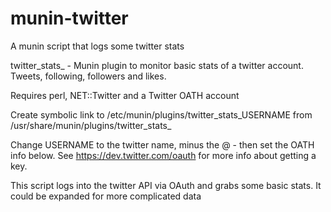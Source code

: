 # munin-twitter
A munin script that logs some twitter stats

twitter_stats_ - Munin plugin to monitor basic stats of a twitter
account. Tweets, following, followers and likes.

Requires perl, NET::Twitter and a Twitter OATH account

Create symbolic link to /etc/munin/plugins/twitter_stats_USERNAME
from /usr/share/munin/plugins/twitter_stats_

Change USERNAME to the twitter name, minus the @ - then set the OATH
info below.
See https://dev.twitter.com/oauth for more info about getting a key.

This script logs into the twitter API via OAuth and grabs some basic
stats. It could be expanded for more complicated data


